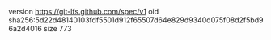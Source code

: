 version https://git-lfs.github.com/spec/v1
oid sha256:5d22d48140103fdf5501d912f65507d64e829d9340d075f08d2f5bd96a2d4016
size 773
